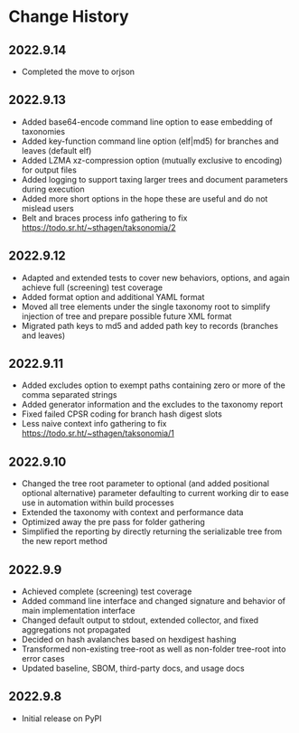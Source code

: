 # Change History

## 2022.9.14

* Completed the move to orjson

## 2022.9.13

* Added base64-encode command line option to ease embedding of taxonomies
* Added key-function command line option (elf|md5) for branches and leaves (default elf)
* Added LZMA xz-compression option (mutually exclusive to encoding) for output files
* Added logging to support taxing larger trees and document parameters during execution
* Added more short options in the hope these are useful and do not mislead users
* Belt and braces process info gathering to fix https://todo.sr.ht/~sthagen/taksonomia/2

## 2022.9.12

* Adapted and extended tests to cover new behaviors, options, and again achieve full (screening) test coverage
* Added format option and additional YAML format
* Moved all tree elements under the single taxonomy root to simplify injection of tree and prepare possible future XML format
* Migrated path keys to md5 and added path key to records (branches and leaves)

## 2022.9.11

* Added excludes option to exempt paths containing zero or more of the comma separated strings
* Added generator information and the excludes to the taxonomy report
* Fixed failed CPSR coding for branch hash digest slots
* Less naive context info gathering to fix https://todo.sr.ht/~sthagen/taksonomia/1

## 2022.9.10

* Changed the tree root parameter to optional (and added positional optional alternative) parameter defaulting to current working dir to ease use in automation within build processes
* Extended the taxonomy with context and performance data
* Optimized away the pre pass for folder gathering
* Simplified the reporting by directly returning the serializable tree from the new report method

## 2022.9.9

* Achieved complete (screening) test coverage
* Added command line interface and changed signature and behavior of main implementation interface
* Changed default output to stdout, extended collector, and fixed aggregations not propagated
* Decided on hash avalanches based on hexdigest hashing
* Transformed non-existing tree-root as well as non-folder tree-root into error cases
* Updated baseline, SBOM, third-party docs, and usage docs

## 2022.9.8

* Initial release on PyPI
